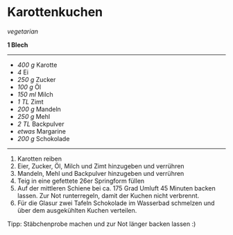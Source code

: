 # Karottenkuchen

*vegetarian*

**1 Blech**

---

- *400 g* Karotte
- *4* Ei
- *250 g* Zucker
- *100 g* Öl
- *150 ml* Milch
- *1 TL* Zimt
- *200 g* Mandeln
- *250 g* Mehl
- *2 TL* Backpulver
- *etwas* Margarine
- *200 g* Schokolade 

---

1. Karotten reiben
2. Eier, Zucker, Öl, Milch und Zimt hinzugeben und verrühren
3. Mandeln, Mehl und Backpulver hinzugeben und verrühren
4. Teig in eine gefettete 26er Springform füllen
5. Auf der mittleren Schiene bei ca. 175 Grad Umluft 45 Minuten backen lassen. Zur Not runterregeln, damit der Kuchen nicht verbrennt.
6. Für die Glasur zwei Tafeln Schokolade im Wasserbad schmelzen und über dem ausgekühlten Kuchen verteilen.

Tipp: Stäbchenprobe machen und zur Not länger backen lassen :)
